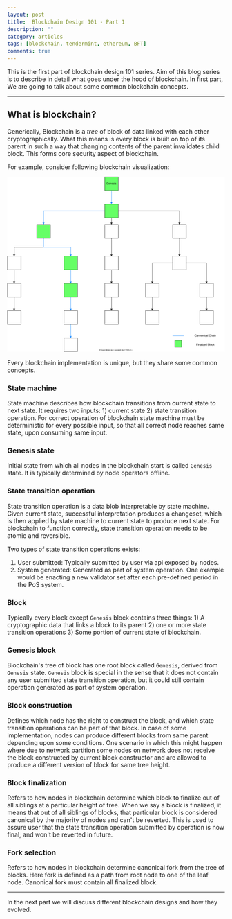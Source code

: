 ```yaml
---
layout: post
title:  Blockchain Design 101 - Part 1
description: ""
category: articles
tags: [blockchain, tendermint, ethereum, BFT]
comments: true
---
```


This is the first part of blockchain design 101 series. Aim of this blog series is to describe in detail what goes under the hood of blockchain. In first part, We are going to talk about some common blockchain concepts.

-------

## What is blockchain?
Generically, Blockchain is a *tree* of block of data linked with each other cryptographically. What this means is every block is built on top of its parent in such a way that changing contents of the parent invalidates child block. This forms core security aspect of blockchain.

For example, consider following blockchain visualization:

<img src="/public/assets/blockchain-example.svg" alt="Sample blockchain" style="width:800px;"/>

Every blockchain implementation is unique, but they share some common concepts.

### State machine
State machine describes how blockchain transitions from current state to next state. It requires two inputs: 1) current state 2) state transition operation. For correct operation of blockchain state machine must be deterministic for every possible input, so that all correct node reaches same state, upon consuming same input.

### Genesis state
Initial state from which all nodes in the blockchain start is called `Genesis` state. It is typically determined by node operators offline.

### State transition operation
State transition operation is a data blob interpretable by state machine. Given current state, successful interpretation produces a changeset, which is then applied by state machine to current state to produce next state. For blockchain to function correctly, state transition operation needs to be atomic and reversible. 

Two types of state transition operations exists: 
1. User submitted: Typically submitted by user via api exposed by nodes.
2. System generated: Generated as part of system operation. One example would be enacting a new validator set after each pre-defined period in the PoS system.

### Block
Typically every block except `Genesis` block contains three things: 1) A cryptographic data that links a block to its parent 2) one or more state transition operations 3) Some portion of current state of blockchain.

### Genesis block
Blockchain's tree of block has one root block called `Genesis`, derived from `Genesis` state. `Genesis` block is special in the sense that it does not contain any user submitted state transition operation, but it could still contain operation generated as part of system operation.

### Block construction
Defines which node has the right to construct the block, and which state transition operations can be part of that block. In case of some implementation, nodes can produce different blocks from same parent depending upon some conditions. One scenario in which this might happen where due to network partition some nodes on network does not receive the block constructed by current block constructor and are allowed to produce a different version of block for same tree height.

### Block finalization
Refers to how nodes in blockchain determine which block to finalize out of all siblings at a particular height of tree. When we say a block is finalized, it means that out of all siblings of blocks, that particular block is considered canonical by the majority of nodes and can't be reverted. This is used to assure user that the state transition operation submitted by operation is now final, and won't be reverted in future.

### Fork selection
Refers to how nodes in blockchain determine canonical fork from the tree of blocks. Here fork is defined as a path from root node to one of the leaf node. Canonical fork must contain all finalized block.

--------

In the next part we will discuss different blockchain designs and how they evolved.
